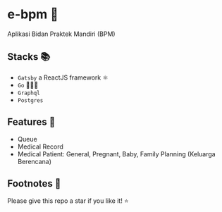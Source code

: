# e-bpm 🤰

Aplikasi Bidan Praktek Mandiri (BPM)

## Stacks 📚

  - `Gatsby` a ReactJS framework ⚛️
  - `Go` 🚶🏼‍♂️
  - `Graphql`
  - `Postgres`

## Features 🧪

  - Queue
  - Medical Record
  - Medical Patient: General, Pregnant, Baby, Family Planning (Keluarga Berencana)

## Footnotes 🐾

Please give this repo a star if you like it! ⭐️
